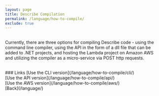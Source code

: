 ```yaml
---
layout: page
title: Describe Compilation
permalink: /language/how-to-compile/
exclude: true
---
```

<br>Currently, there are three options for compiling Describe code - using the command line compiler, using the API in the form of a dll file that can be added to .NET projects, and hosting the Lambda project on Amazon AWS and utilizing the compiler as a micro-service via POST http requests.

<br>
### Links
[Use the CLI version](/language/how-to-compile/cli/)<br>
[Use the API version](/language/how-to-compile/api/)<br>
[Use the AWS version](/language/how-to-compile/aws/)<br>
[Back](/language/)